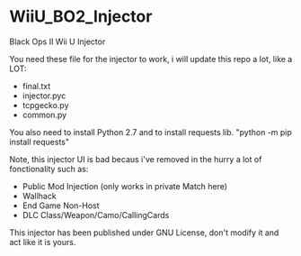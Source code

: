 # WiiU_BO2_Injector
Black Ops II Wii U Injector

You need these file for the injector to work, i will update this repo a lot, like a LOT:

- final.txt
- injector.pyc
- tcpgecko.py
- common.py

You also need to install Python 2.7 and to install requests lib. "python -m pip install requests"

Note, this injector UI is bad becaus i've removed in the hurry a lot of fonctionality such as:

- Public Mod Injection (only works in private Match here)
- Wallhack
- End Game Non-Host
- DLC Class/Weapon/Camo/CallingCards

This injector has been published under GNU License, don't modify it and act like it is yours.
  

